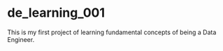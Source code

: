 # de_learning_001
This is my first project of learning fundamental concepts of being a Data Engineer.
